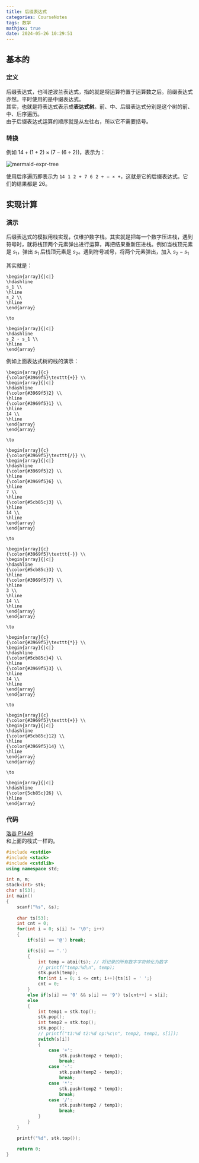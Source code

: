 ```yaml
---
title: 后缀表达式
categories: CourseNotes
tags: 数学
mathjax: true
date: 2024-05-26 10:29:51
---
```


## 基本的
### 定义
后缀表达式，也叫逆波兰表达式，指的就是将运算符置于运算数之后。前缀表达式亦然。平时使用的是中缀表达式。  
其实，也就是将表达式表示成**表达式树**。前、中、后缀表达式分别是这个树的前、中、后序遍历。  
由于后缀表达式运算的顺序就是从左往右，所以它不需要括号。

<!--more-->

### 转换

例如 $14 + (1 + 2) \times (7 - (6 \div 2))$，表示为：

![mermaid-expr-tree](https://src-jywon.netlify.app/img/blog-expres.svg)

使用后序遍历即表示为 $\mathtt{14 \ \ 1 \ \ 2 \ \ + \ \ 7 \ \ 6 \ \ 2 \ \ \div \ \ - \ \ \times \ \ +}$，这就是它的后缀表达式。它们的结果都是 $26$。

## 实现计算
### 演示
后缀表达式的模拟用栈实现，仅维护数字栈。其实就是把每一个数字压进栈，遇到符号时，就将栈顶两个元素弹出进行运算，再把结果重新压进栈。例如当栈顶元素是 $s_1$，弹出 $s_1$ 后栈顶元素是 $s_2$。遇到符号减号，将两个元素弹出，加入 $s_2 - s_1$

其实就是：

```mathKatex
\begin{array}{|c|}
\hdashline
s_1 \\
\hline
s_2 \\
\hline
\end{array}

\to

\begin{array}{|c|}
\hdashline
s_2 - s_1 \\
\hline
\end{array}
```

例如上面表达式树的栈的演示：

```mathKatex
\begin{array}{c}
{\color{#3969f5}\texttt{+}} \\
\begin{array}{|c|}
\hdashline
{\color{#3969f5}2} \\
\hline
{\color{#3969f5}1} \\
\hline
14 \\
\hline
\end{array}
\end{array}

\to

\begin{array}{c}
{\color{#3969f5}\texttt{/}} \\
\begin{array}{|c|}
\hdashline
{\color{#3969f5}2} \\
\hline
{\color{#3969f5}6} \\
\hline
7 \\
\hline
{\color{#5cb85c}3} \\
\hline
14 \\
\hline
\end{array}
\end{array}

\to

\begin{array}{c}
{\color{#3969f5}\texttt{-}} \\
\begin{array}{|c|}
\hdashline
{\color{#5cb85c}3} \\
\hline
{\color{#3969f5}7} \\
\hline
3 \\
\hline
14 \\
\hline
\end{array}
\end{array}

\to

\begin{array}{c}
{\color{#3969f5}\texttt{*}} \\
\begin{array}{|c|}
\hdashline
{\color{#5cb85c}4} \\
\hline
{\color{#3969f5}3} \\
\hline
14 \\
\hline
\end{array}
\end{array}

\to

\begin{array}{c}
{\color{#3969f5}\texttt{+}} \\
\begin{array}{|c|}
\hdashline
{\color{#5cb85c}12} \\
\hline
{\color{#3969f5}14} \\
\hline
\end{array}
\end{array}

\to

\begin{array}{|c|}
\hdashline
{\color{5cb85c}26} \\
\hline
\end{array}
```

### 代码

[洛谷 P1449](https://www.luogu.com.cn/problem/P1449)  
和上面的栈式一样的。

```cpp
#include <cstdio>
#include <stack>
#include <cstdlib>
using namespace std;

int n, m;
stack<int> stk;
char s[53];
int main()
{
    scanf("%s", &s);
    
    char ts[53];
    int cnt = 0;
    for(int i = 0; s[i] != '\0'; i++)
    {
        if(s[i] == '@') break;

        if(s[i] == '.')
        {
            int temp = atoi(ts); // 将记录的所有数字字符转化为数字
            // printf("temp:%d\n", temp);
            stk.push(temp);
            for(int i = 0; i <= cnt; i++){ts[i] = ' ';}
            cnt = 0;
        }
        else if(s[i] >= '0' && s[i] <= '9') ts[cnt++] = s[i];
        else
        {
            int temp1 = stk.top();
            stk.pop();
            int temp2 = stk.top();
            stk.pop();
            // printf("t1:%d t2:%d op:%c\n", temp2, temp1, s[i]);
            switch(s[i])
            {
                case '+':
                    stk.push(temp2 + temp1);
                    break;
                case '-':
                    stk.push(temp2 - temp1);
                    break;
                case '*':
                    stk.push(temp2 * temp1);
                    break;
                case '/':
                    stk.push(temp2 / temp1);
                    break;
            }
        }
    }

    printf("%d", stk.top());

    return 0;
}
```